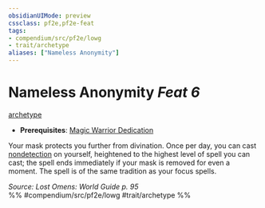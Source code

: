 ```yaml
---
obsidianUIMode: preview
cssclass: pf2e,pf2e-feat
tags:
- compendium/src/pf2e/lowg
- trait/archetype
aliases: ["Nameless Anonymity"]
---
```

# Nameless Anonymity  *Feat 6*  
[archetype](../../rules/traits/archetype.md)  

- **Prerequisites**: [Magic Warrior Dedication](magic-warrior-dedication-lowg.md)

Your mask protects you further from divination. Once per day, you can cast [nondetection](../spells/nondetection.md) on yourself, heightened to the highest level of spell you can cast; the spell ends immediately if your mask is removed for even a moment. The spell is of the same tradition as your focus spells.

*Source: Lost Omens: World Guide p. 95*  
%% #compendium/src/pf2e/lowg #trait/archetype %%